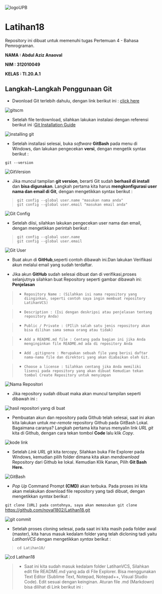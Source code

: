 ![logoUPB](gambar1/logo.png)

# Latihan18

Repository ini dibuat untuk memenuhi tugas Pertemuan 4 - Bahasa Pemrograman.

**NAMA : Abdul Aziz Anaoval** 

**NIM : 312010049**

**KELAS : TI.20.A.1**

## Langkah-Langkah Penggunaan Git

* Dwonload Git terlebih dahulu, dengan link berikut ini : [click here](https://git-scm.com) <br>

![gitscm](gambar1/GitScm.png)

* Setelah file terdownload, silahkan lakukan instalasi dengan referensi berikut ini :[Git Installation Guide](https://git-scm.com/book/en/v2/Getting-Started-Installing-Git) <br>

![installing git](gambar1/installing.png)

* Setelah installasi selesai, buka *software* **GitBash** pada menu di Windows, dan lakukan pengecekan **versi**, dengan mengetik syntax berikut : <br> 

`git --version` <br>

![GitVersion](gambar1/GitVersion.png)

* Jika muncul tampilan **git version**, berarti Git sudah **berhasil di install** dan **bisa digunakan**. Langkah pertama kita harus **mengkonfigurasi user nama dan email di Git**, dengan mengetikkan syntax berikut : <br>

> `git config --global user.name "masukan nama anda"` <br>
> `git config --global user.email "masukan email anda"` <br>

![Git Config](gambar1/GitConfig.png)

* Setelah diisi, silahkan lakukan pengecekan user nama dan email, dengan mengetikkan perintah berikut :

> `git config --global user.name` <br>
> `git config --global user.email` <br>

![Git User](gambar1/GitUser.png)

* Buat akun di **GitHub**,seperti contoh dibawah ini.Dan lakukan Verifikasi akun melalui email yang sudah terdaftar. <br>

* Jika akun **GitHub** sudah selesai dibuat dan di verifikasi,proses selanjutnya silahkan buat Repository seperti gambar dibawah ini: **Penjelasan** <br> 

> * `Repository Name : (Silahkan isi nama repository yang diinginkan, seperti contoh saya ingin membuat repository LatihanVCS)` <br>

> * `Description : (Isi dengan deskripsi atau penjelasan tentang repository Anda)` <br> 

> * `Public / Private : (PIlih salah satu jenis repository akan bisa dilihan sama semua orang atau tidak)` <br>

> * `Add a README.md file : Centang pada bagian ini jika Anda menginginkan file README.md ada di repository Anda` <br>

> * `Add .gitignore : Merupakan sebuah file yang berisi daftar nama-nama file dan direktori yang akan diabaikan oleh Git.` <br>

> * `Choose a license : Silahkan centang jika Anda memiliki lisensi pada repository yang akan dibuat Kemudian tekan tombol Create Repository untuk menyimpan` <br>

![Nama Repositori](gambar1/NamaRepositori.png)

* Jika repository sudah dibuat maka akan muncul tampilan seperti dibawah ini : <br>

![hasil repositori yang di buat](gambar1/hasilfile.png)

* Pembuatan akun dan repository pada Github telah selesai, saat ini akan kita lakukan untuk *me-remote* repository Github pada GitBash Lokal. Bagaimana caranya? Langkah pertama kita harus menyalin link *URL git* kita di Github, dengan cara tekan tombol **Code** lalu klik *Copy*.

![kode link](gambar1/kode.png)

* Setelah *Link URL* git kita *tercopy*, Silahkan buka File Explorer pada Windows, kemudian pilih folder dimana kita akan *mendownload* Repository dari Github ke lokal. Kemudian Klik Kanan, Pilih **Git Bash Here.** <br>

![GitBash](gambar1/GitBash.png)

* *Pop Up* Command Prompt **(CMD)** akan terbuka. Pada proses ini kita akan melakukan download file repository yang tadi dibuat, dengan mengetikkan *syntax* berikut :

`git clone [URL] pada contohnya, saya akan memasukan git clone` <br>
https://github.com/noval1802/Latihan18.git

![git commit](gambar1/GitCommit.png) <br>

* Setelah proses cloning selesai, pada saat ini kita masih pada folder awal (master), kita harus masuk kedalam folder yang telah dicloning tadi yaitu *LatihanVCS* dengan mengetikkan *syntax* berikut :

> `cd Latihan18/`

![cd Latihan18](gambar1/cd.png)

> *  Saat ini kita sudah masuk kedalam folder LatihanVCS, Silahkan edit file README.md yang ada di File Explorer. Bisa menggunakan Text Editor (Sublime Text, Notepad, Notepad++, Visual Studio Code). Edit sesuai dengan keinginan. Aturan file .md (Markdown) bisa dilihat di Link berikut ini : 